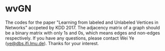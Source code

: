 # wvGN
The codes for the paper "Learning from labeled and Unlabeled Vertices in Networks" accpeted by KDD 2017. The adjacency matrix of a graph should be a binary matrix with only 1s and 0s, which means edges and non-edges respectively.
If you have any questions, please contact Wei Ye (ye@dbs.ifi.lmu.de). Thanks for your interest.
